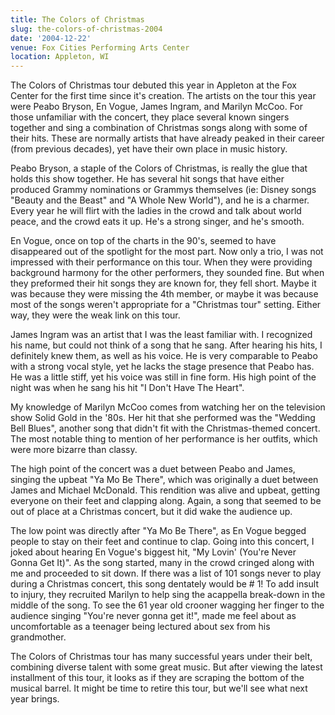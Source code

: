 ```yaml
---
title: The Colors of Christmas
slug: the-colors-of-christmas-2004
date: '2004-12-22'
venue: Fox Cities Performing Arts Center
location: Appleton, WI
---
```


The Colors of Christmas tour debuted this year in Appleton at the Fox Center for the first time since it's creation. The artists on the tour this year were Peabo Bryson, En Vogue, James Ingram, and Marilyn McCoo. For those unfamiliar with the concert, they place several known singers together and sing a combination of Christmas songs along with some of their hits. These are normally artists that have already peaked in their career (from previous decades), yet have their own place in music history.

Peabo Bryson, a staple of the Colors of Christmas, is really the glue that holds this show together. He has several hit songs that have either produced Grammy nominations or Grammys themselves (ie: Disney songs "Beauty and the Beast" and "A Whole New World"), and he is a charmer. Every year he will flirt with the ladies in the crowd and talk about world peace, and the crowd eats it up. He's a strong singer, and he's smooth.

En Vogue, once on top of the charts in the 90's, seemed to have disappeared out of the spotlight for the most part. Now only a trio, I was not impressed with their performance on this tour. When they were providing background harmony for the other performers, they sounded fine. But when they preformed their hit songs they are known for, they fell short. Maybe it was because they were missing the 4th member, or maybe it was because most of the songs weren't appropriate for a "Christmas tour" setting. Either way, they were the weak link on this tour. 

James Ingram was an artist that I was the least familiar with. I recognized his name, but could not think of a song that he sang. After hearing his hits, I definitely knew them, as well as his voice. He is very comparable to Peabo with a strong vocal style, yet he lacks the stage presence that Peabo has. He was a little stiff, yet his voice was still in fine form. His high point of the night was when he sang his hit "I Don't Have The Heart".

My knowledge of Marilyn McCoo comes from watching her on the television show Solid Gold in the '80s. Her hit that she performed was the "Wedding Bell Blues", another song that didn't fit with the Christmas-themed concert. The most notable thing to mention of her performance is her outfits, which were more bizarre than classy.

The high point of the concert was a duet between Peabo and James, singing the upbeat "Ya Mo Be There", which was originally a duet between James and Michael McDonald. This rendition was alive and upbeat, getting everyone on their feet and clapping along. Again, a song that seemed to be out of place at a Christmas concert, but it did wake the audience up.

The low point was directly after "Ya Mo Be There", as En Vogue begged people to stay on their feet and continue to clap. Going into this concert, I joked about hearing En Vogue's biggest hit, "My Lovin' (You're Never Gonna Get It)". As the song started, many in the crowd cringed along with me and proceeded to sit down. If there was a list of 101 songs never to play during a Christmas concert, this song dentately would be # 1! To add insult to injury, they recruited Marilyn to help sing the acappella break-down in the middle of the song. To see the 61 year old crooner wagging her finger to the audience singing "You're never gonna get it!", made me feel about as uncomfortable as a teenager being lectured about sex from his grandmother. 

The Colors of Christmas tour has many successful years under their belt, combining diverse talent with some great music. But after viewing the latest installment of this tour, it looks as if they are scraping the bottom of the musical barrel. It might be time to retire this tour, but we'll see what next year brings.